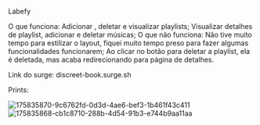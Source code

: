 Labefy

O que funciona: Adicionar , deletar e visualizar playlists; Visualizar detalhes de playlist, adicionar e deletar músicas;
O que não funciona: Não tive muito tempo para estilizar o layout, fiquei muito tempo preso para fazer algumas funcionalidades funcionarem; Ao clicar no botão para deletar a playlist, ela é deletada, mas acaba redirecionando para página de detalhes.

Link do surge: discreet-book.surge.sh

Prints:

![175835870-9c6762fd-0d3d-4ae6-bef3-1b461f43c411](https://user-images.githubusercontent.com/104533993/175835944-7401551f-cef5-4da9-9564-110e6291ef3a.png)
![175835868-cb1c8710-288b-4d54-91b3-e744b9aa11aa](https://user-images.githubusercontent.com/104533993/175835947-fec5be5d-5cc1-4889-9739-79ce04eab44f.png)
